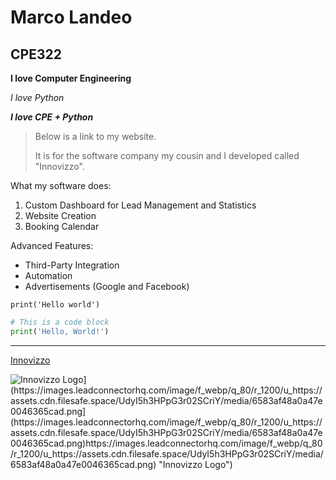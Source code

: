 # Marco Landeo
## CPE322


**I love Computer Engineering**

*I love Python*

**_I love CPE + Python_**

> Below is a link to my website.
> 
> It is for the software company my cousin and I developed called "Innovizzo".

What my software does:
1. Custom Dashboard for Lead Management and Statistics
2. Website Creation
3. Booking Calendar

Advanced Features:
- Third-Party Integration
- Automation
- Advertisements (Google and Facebook)

`print('Hello world')`

```python
# This is a code block
print('Hello, World!')
```
---

[Innovizzo]([https://innovizzo.com](https://innovizzo.com/))

![Innovizzo Logo]([[https://example.com/image.jpg](https://images.leadconnectorhq.com/image/f_webp/q_80/r_1200/u_https://assets.cdn.filesafe.space/UdyI5h3HPpG3r02SCriY/media/6583af48a0a47e0046365cad.png](https://images.leadconnectorhq.com/image/f_webp/q_80/r_1200/u_https://assets.cdn.filesafe.space/UdyI5h3HPpG3r02SCriY/media/6583af48a0a47e0046365cad.png)https://images.leadconnectorhq.com/image/f_webp/q_80/r_1200/u_https://assets.cdn.filesafe.space/UdyI5h3HPpG3r02SCriY/media/6583af48a0a47e0046365cad.png))](https://images.leadconnectorhq.com/image/f_webp/q_80/r_1200/u_https://assets.cdn.filesafe.space/UdyI5h3HPpG3r02SCriY/media/6583af48a0a47e0046365cad.png](https://images.leadconnectorhq.com/image/f_webp/q_80/r_1200/u_https://assets.cdn.filesafe.space/UdyI5h3HPpG3r02SCriY/media/6583af48a0a47e0046365cad.png)https://images.leadconnectorhq.com/image/f_webp/q_80/r_1200/u_https://assets.cdn.filesafe.space/UdyI5h3HPpG3r02SCriY/media/6583af48a0a47e0046365cad.png) "Innovizzo Logo")
